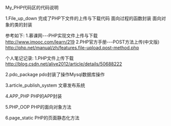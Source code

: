 My_PHP代码区的代码说明

1.File_up_down 
  完成了PHP下文件的上传与下载代码
  面向过程的函数封装
  面向对象的类的封装
  
  参考如下:
  1.慕课网---PHP实现文件上传与下载
    http://www.imooc.com/learn/219
  2.PHP官方手册---POST方法上传(中文版)
    http://php.net/manual/zh/features.file-upload.post-method.php

  个人笔记记录:
  1.PHP文件上传下载
    http://blog.csdn.net/alive2012/article/details/50688222


2.pdo_package
  pdo封装了操作Mysql数据库操作


3.article_publish_system
  文章发布系统

4.APP_PHP
  PHP的APP封装

5.PHP_OOP
  PHP的面向对象方法

6.page_static
  PHP的页面静态化方法
